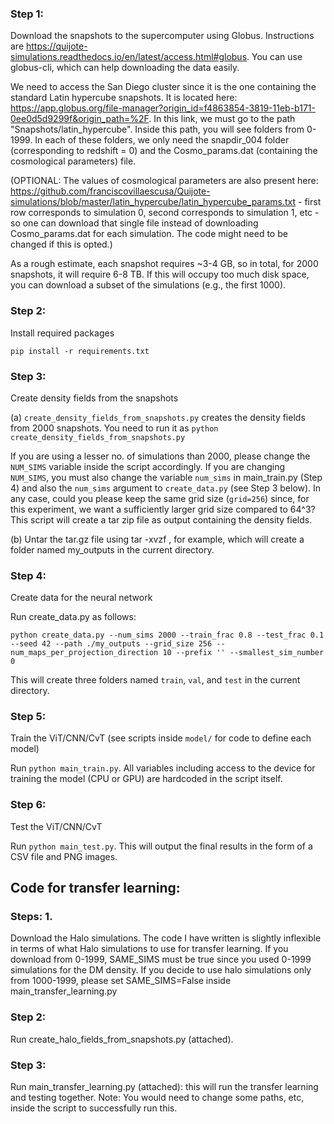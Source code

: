 ### Step 1: 
Download the snapshots to the supercomputer using Globus. Instructions are https://quijote-simulations.readthedocs.io/en/latest/access.html#globus. You can use globus-cli, which can help downloading the data easily.

We need to access the San Diego cluster since it is the one containing the standard Latin hypercube snapshots. It is located here: https://app.globus.org/file-manager?origin_id=f4863854-3819-11eb-b171-0ee0d5d9299f&origin_path=%2F. In this link, we must go to the path "Snapshots/latin_hypercube". Inside this path, you will see folders from 0-1999. In each of these folders, we only need the snapdir_004 folder (corresponding to redshift = 0) and the Cosmo_params.dat (containing the cosmological parameters) file.

(OPTIONAL: The values of cosmological parameters are also present here: https://github.com/franciscovillaescusa/Quijote-simulations/blob/master/latin_hypercube/latin_hypercube_params.txt - first row corresponds to simulation 0, second corresponds to simulation 1, etc - so one can download that single file instead of downloading Cosmo_params.dat for each simulation. The code might need to be changed if this is opted.)

As a rough estimate, each snapshot requires ~3-4 GB, so in total, for 2000 snapshots, it will require 6-8 TB. If this will occupy too much disk space, you can download a subset of the simulations (e.g., the first 1000).

### Step 2: 
Install required packages

```
pip install -r requirements.txt
```

### Step 3: 
Create density fields from the snapshots

(a) `create_density_fields_from_snapshots.py` creates the density fields from 2000 snapshots. You need to run it as `python create_density_fields_from_snapshots.py`

If you are using a lesser no. of simulations than 2000, please change the `NUM_SIMS` variable inside the script accordingly. If you are changing `NUM_SIMS`, you must also change the variable `num_sims` in main_train.py (Step 4) and also the `num_sims` argument to `create_data.py` (see Step 3 below). In any case, could you please keep the same grid size (`grid=256`) since, for this experiment, we want a sufficiently larger grid size compared to 64^3? This script will create a tar zip file as output containing the density fields.

(b) Untar the tar.gz file using tar -xvzf <tar-zip-file>, for example, which will create a folder named my_outputs in the current directory.

### Step 4: 
Create data for the neural network

Run create_data.py as follows:

```
python create_data.py --num_sims 2000 --train_frac 0.8 --test_frac 0.1 --seed 42 --path ./my_outputs --grid_size 256 --num_maps_per_projection_direction 10 --prefix '' --smallest_sim_number 0
```

This will create three folders named `train`, `val`, and `test` in the current directory.

### Step 5: 
Train the ViT/CNN/CvT (see scripts inside `model/` for code to define each model)

Run `python main_train.py`. All variables including access to the device for training the model (CPU or GPU) are hardcoded in the script itself.

### Step 6: 
Test the ViT/CNN/CvT

Run `python main_test.py`. This will output the final results in the form of a CSV file and PNG images.


## Code for transfer learning:

### Steps: 1. 
Download the Halo simulations. The code I have written is slightly inflexible in terms of what Halo simulations to use for transfer learning. 
If you download from 0-1999, SAME_SIMS must be true since you used 0-1999 simulations for the DM density. If you decide to use halo simulations only from 1000-1999, please set SAME_SIMS=False inside main_transfer_learning.py

### Step 2:
Run create_halo_fields_from_snapshots.py (attached).

### Step 3: 
Run main_transfer_learning.py (attached): this will run the transfer learning and testing together. Note: You would need to change some paths, etc, inside the script to successfully run this.



